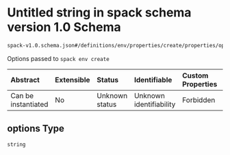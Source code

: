 # Untitled string in spack schema version 1.0 Schema

```txt
spack-v1.0.schema.json#/definitions/env/properties/create/properties/options
```

Options passed to `spack env create`

| Abstract            | Extensible | Status         | Identifiable            | Custom Properties | Additional Properties | Access Restrictions | Defined In                                                                      |
| :------------------ | :--------- | :------------- | :---------------------- | :---------------- | :-------------------- | :------------------ | :------------------------------------------------------------------------------ |
| Can be instantiated | No         | Unknown status | Unknown identifiability | Forbidden         | Allowed               | none                | [spack-v1.0.schema.json*](../out/spack-v1.0.schema.json "open original schema") |

## options Type

`string`
